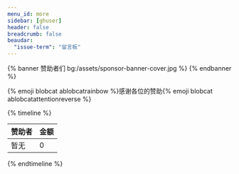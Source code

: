 ```yaml
---
menu_id: more
sidebar: [ghuser]
header: false
breadcrumb: false
beaudar:
  "issue-term": "留言板"
---
```


{% banner 赞助者们 bg:/assets/sponsor-banner-cover.jpg %}
{% endbanner %}

{% emoji blobcat ablobcatrainbow %}感谢各位的赞助{% emoji blobcat ablobcatattentionreverse	 %}

{% timeline %}

<!-- node 2022 年 11 月 02 日 -->

| 赞助者 | 金额 |
| :----- | :--- |
| 暂无   | 0    |

{% endtimeline %}
